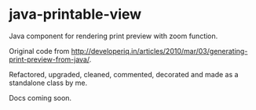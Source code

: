 java-printable-view
===================

Java component for rendering print preview with zoom function.

Original code from http://developeriq.in/articles/2010/mar/03/generating-print-preview-from-java/.

Refactored, upgraded, cleaned, commented, decorated and made as a standalone class by me.

Docs coming soon.
